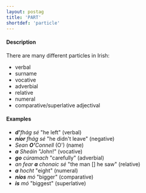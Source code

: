 ```yaml
---
layout: postag
title: 'PART'
shortdef: 'particle'
---
```


#### Description

There are many different particles in Irish:

* verbal 
* surname 
* vocative 
* adverbial 
* relative 
* numeral 
* comparative/superlative adjectival 


#### Examples

* _<b>d'</b>fhág sé_ "he left" (verbal)
* _<b>níor</b> fhág sé_ "he didn't leave" (negative)
* _Sean <b>O'</b>Connell_ (O') (name)
* _<b>a</b> Sheáin_ "John!" (vocative)
* _<b>go</b> cúramach_ "carefully" (adverbial)
* _an fear <b>a</b> chonaic sé_ "the man [] he saw" (relative)
* _<b>a</b> hocht_ "eight" (numeral)
* _<b>níos</b> mó_ "bigger" (comparative)
* _<b>is</b> mó_ "biggest" (superlative)
 



